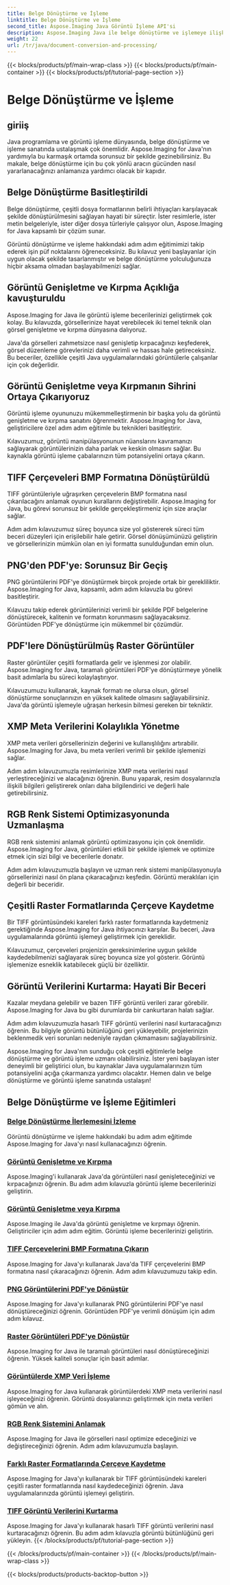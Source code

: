 ```yaml
---
title: Belge Dönüştürme ve İşleme
linktitle: Belge Dönüştürme ve İşleme
second_title: Aspose.Imaging Java Görüntü İşleme API'si
description: Aspose.Imaging Java ile belge dönüştürme ve işlemeye ilişkin kapsamlı eğitimleri keşfedin. Bu eğitimlerle görüntü manipülasyonunda ve dönüşümünde ustalaşın.
weight: 22
url: /tr/java/document-conversion-and-processing/
---
```


{{< blocks/products/pf/main-wrap-class >}}
{{< blocks/products/pf/main-container >}}
{{< blocks/products/pf/tutorial-page-section >}}

# Belge Dönüştürme ve İşleme


## giriiş

Java programlama ve görüntü işleme dünyasında, belge dönüştürme ve işleme sanatında ustalaşmak çok önemlidir. Aspose.Imaging for Java'nın yardımıyla bu karmaşık ortamda sorunsuz bir şekilde gezinebilirsiniz. Bu makale, belge dönüştürme için bu çok yönlü aracın gücünden nasıl yararlanacağınızı anlamanıza yardımcı olacak bir kapıdır.

## Belge Dönüştürme Basitleştirildi

Belge dönüştürme, çeşitli dosya formatlarının belirli ihtiyaçları karşılayacak şekilde dönüştürülmesini sağlayan hayati bir süreçtir. İster resimlerle, ister metin belgeleriyle, ister diğer dosya türleriyle çalışıyor olun, Aspose.Imaging for Java kapsamlı bir çözüm sunar.

Görüntü dönüştürme ve işleme hakkındaki adım adım eğitimimizi takip ederek işin püf noktalarını öğreneceksiniz. Bu kılavuz yeni başlayanlar için uygun olacak şekilde tasarlanmıştır ve belge dönüştürme yolculuğunuza hiçbir aksama olmadan başlayabilmenizi sağlar.

## Görüntü Genişletme ve Kırpma Açıklığa kavuşturuldu

Aspose.Imaging for Java ile görüntü işleme becerilerinizi geliştirmek çok kolay. Bu kılavuzda, görsellerinize hayat verebilecek iki temel teknik olan görsel genişletme ve kırpma dünyasına dalıyoruz.

Java'da görselleri zahmetsizce nasıl genişletip kırpacağınızı keşfederek, görsel düzenleme görevlerinizi daha verimli ve hassas hale getireceksiniz. Bu beceriler, özellikle çeşitli Java uygulamalarındaki görüntülerle çalışanlar için çok değerlidir.

## Görüntü Genişletme veya Kırpmanın Sihrini Ortaya Çıkarıyoruz

Görüntü işleme oyununuzu mükemmelleştirmenin bir başka yolu da görüntü genişletme ve kırpma sanatını öğrenmektir. Aspose.Imaging for Java, geliştiricilere özel adım adım eğitimle bu teknikleri basitleştirir.

Kılavuzumuz, görüntü manipülasyonunun nüanslarını kavramanızı sağlayarak görüntülerinizin daha parlak ve keskin olmasını sağlar. Bu kaynakla görüntü işleme çabalarınızın tüm potansiyelini ortaya çıkarın.

## TIFF Çerçeveleri BMP Formatına Dönüştürüldü

TIFF görüntüleriyle uğraşırken çerçevelerin BMP formatına nasıl çıkarılacağını anlamak oyunun kurallarını değiştirebilir. Aspose.Imaging for Java, bu görevi sorunsuz bir şekilde gerçekleştirmeniz için size araçlar sağlar.

Adım adım kılavuzumuz süreç boyunca size yol göstererek süreci tüm beceri düzeyleri için erişilebilir hale getirir. Görsel dönüşümünüzü geliştirin ve görsellerinizin mümkün olan en iyi formatta sunulduğundan emin olun.

## PNG'den PDF'ye: Sorunsuz Bir Geçiş

PNG görüntülerini PDF'ye dönüştürmek birçok projede ortak bir gerekliliktir. Aspose.Imaging for Java, kapsamlı, adım adım kılavuzla bu görevi basitleştirir.

Kılavuzu takip ederek görüntülerinizi verimli bir şekilde PDF belgelerine dönüştürecek, kalitenin ve formatın korunmasını sağlayacaksınız. Görüntüden PDF'ye dönüştürme için mükemmel bir çözümdür.

## PDF'lere Dönüştürülmüş Raster Görüntüler

Raster görüntüler çeşitli formatlarda gelir ve işlenmesi zor olabilir. Aspose.Imaging for Java, taramalı görüntüleri PDF'ye dönüştürmeye yönelik basit adımlarla bu süreci kolaylaştırıyor.

Kılavuzumuzu kullanarak, kaynak formatı ne olursa olsun, görsel dönüştürme sonuçlarınızın en yüksek kalitede olmasını sağlayabilirsiniz. Java'da görüntü işlemeyle uğraşan herkesin bilmesi gereken bir tekniktir.

## XMP Meta Verilerini Kolaylıkla Yönetme

XMP meta verileri görsellerinizin değerini ve kullanışlılığını artırabilir. Aspose.Imaging for Java, bu meta verileri verimli bir şekilde işlemenizi sağlar.

Adım adım kılavuzumuzla resimlerinize XMP meta verilerini nasıl yerleştireceğinizi ve alacağınızı öğrenin. Bunu yaparak, resim dosyalarınızla ilişkili bilgileri geliştirerek onları daha bilgilendirici ve değerli hale getirebilirsiniz.

## RGB Renk Sistemi Optimizasyonunda Uzmanlaşma

RGB renk sistemini anlamak görüntü optimizasyonu için çok önemlidir. Aspose.Imaging for Java, görüntüleri etkili bir şekilde işlemek ve optimize etmek için sizi bilgi ve becerilerle donatır.

Adım adım kılavuzumuzla başlayın ve uzman renk sistemi manipülasyonuyla görsellerinizi nasıl ön plana çıkaracağınızı keşfedin. Görüntü meraklıları için değerli bir beceridir.

## Çeşitli Raster Formatlarında Çerçeve Kaydetme

Bir TIFF görüntüsündeki kareleri farklı raster formatlarında kaydetmeniz gerektiğinde Aspose.Imaging for Java ihtiyacınızı karşılar. Bu beceri, Java uygulamalarında görüntü işlemeyi geliştirmek için gereklidir.

Kılavuzumuz, çerçeveleri projenizin gereksinimlerine uygun şekilde kaydedebilmenizi sağlayarak süreç boyunca size yol gösterir. Görüntü işlemenize esneklik katabilecek güçlü bir özelliktir.

## Görüntü Verilerini Kurtarma: Hayati Bir Beceri

Kazalar meydana gelebilir ve bazen TIFF görüntü verileri zarar görebilir. Aspose.Imaging for Java bu gibi durumlarda bir cankurtaran halatı sağlar.

Adım adım kılavuzumuzla hasarlı TIFF görüntü verilerini nasıl kurtaracağınızı öğrenin. Bu bilgiyle görüntü bütünlüğünü geri yükleyebilir, projelerinizin beklenmedik veri sorunları nedeniyle raydan çıkmamasını sağlayabilirsiniz.

Aspose.Imaging for Java'nın sunduğu çok çeşitli eğitimlerle belge dönüştürme ve görüntü işleme uzmanı olabilirsiniz. İster yeni başlayan ister deneyimli bir geliştirici olun, bu kaynaklar Java uygulamalarınızın tüm potansiyelini açığa çıkarmanıza yardımcı olacaktır. Hemen dalın ve belge dönüştürme ve görüntü işleme sanatında ustalaşın!
## Belge Dönüştürme ve İşleme Eğitimleri
### [Belge Dönüştürme İlerlemesini İzleme](./monitor-document-conversion-progress/)
Görüntü dönüştürme ve işleme hakkındaki bu adım adım eğitimde Aspose.Imaging for Java'yı nasıl kullanacağınızı öğrenin.
### [Görüntü Genişletme ve Kırpma](./image-expansion-and-cropping/)
Aspose.Imaging'i kullanarak Java'da görüntüleri nasıl genişleteceğinizi ve kırpacağınızı öğrenin. Bu adım adım kılavuzla görüntü işleme becerilerinizi geliştirin.
### [Görüntü Genişletme veya Kırpma](./image-expansion-or-cropping/)
Aspose.Imaging ile Java'da görüntü genişletme ve kırpmayı öğrenin. Geliştiriciler için adım adım eğitim. Görüntü işleme becerilerinizi geliştirin.
### [TIFF Çerçevelerini BMP Formatına Çıkarın](./extract-tiff-frames-to-bmp-format/)
Aspose.Imaging for Java'yı kullanarak Java'da TIFF çerçevelerini BMP formatına nasıl çıkaracağınızı öğrenin. Adım adım kılavuzumuzu takip edin.
### [PNG Görüntülerini PDF'ye Dönüştür](./convert-png-images-to-pdf/)
Aspose.Imaging for Java'yı kullanarak PNG görüntülerini PDF'ye nasıl dönüştüreceğinizi öğrenin. Görüntüden PDF'ye verimli dönüşüm için adım adım kılavuz.
### [Raster Görüntüleri PDF'ye Dönüştür](./convert-raster-images-to-pdf/)
Aspose.Imaging for Java ile taramalı görüntüleri nasıl dönüştüreceğinizi öğrenin. Yüksek kaliteli sonuçlar için basit adımlar.
### [Görüntülerde XMP Veri İşleme](./xmp-data-handling-in-images/)
Aspose.Imaging for Java kullanarak görüntülerdeki XMP meta verilerini nasıl işleyeceğinizi öğrenin. Görüntü dosyalarınızı geliştirmek için meta verileri gömün ve alın.
### [RGB Renk Sistemini Anlamak](./understanding-rgb-color-system/)
Aspose.Imaging for Java ile görselleri nasıl optimize edeceğinizi ve değiştireceğinizi öğrenin. Adım adım kılavuzumuzla başlayın.
### [Farklı Raster Formatlarında Çerçeve Kaydetme](./frame-saving-in-different-raster-formats/)
Aspose.Imaging for Java'yı kullanarak bir TIFF görüntüsündeki kareleri çeşitli raster formatlarında nasıl kaydedeceğinizi öğrenin. Java uygulamalarınızda görüntü işlemeyi geliştirin.
### [TIFF Görüntü Verilerini Kurtarma](./recovering-tiff-image-data/)
Aspose.Imaging for Java'yı kullanarak hasarlı TIFF görüntü verilerini nasıl kurtaracağınızı öğrenin. Bu adım adım kılavuzla görüntü bütünlüğünü geri yükleyin.
{{< /blocks/products/pf/tutorial-page-section >}}

{{< /blocks/products/pf/main-container >}}
{{< /blocks/products/pf/main-wrap-class >}}

{{< blocks/products/products-backtop-button >}}
